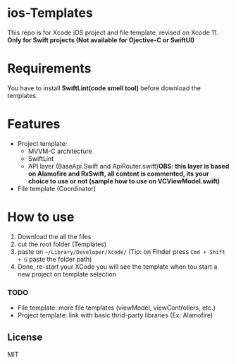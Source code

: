 # ios-Templates
This repo is for Xcode iOS project and file template, revised on Xcode 11.
**Only for Swift projects (Not available for Ojective-C or SwiftUI)**

# Requirements
You have to install **SwiftLint(code smell tool)** before download the templates.

# Features
- Project template:
  - MVVM-C architecture
  - SwiftLint
  - API layer (BaseApi.Swift and ApiRouter.swift)**OBS: this layer is based on Alamofire and RxSwift, all content is commented, its your choice to use or not (sample how to use on VCViewModel.swift)**
- File template (Coordinator)

# How to use
1. Download the all the files
2. cut the root folder (Templates)
3. paste on ```~/Library/Developer/Xcode/``` (Tip: on Finder press ```Cmd + Shift + G``` paste the folder path)
4. Done, re-start your XCode you will see the template when tou start a new project on template selection

### TODO
- File template: more file templates (viewModel, viewControllers, etc.)
- Project template: link with basic thrid-party libraries (Ex: Alamofire)

License
----

MIT
